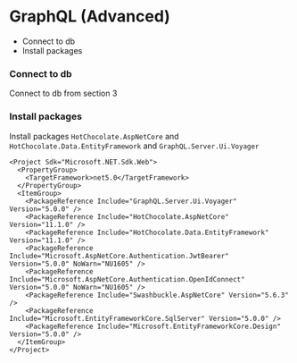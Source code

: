 # GraphQL (Advanced)
* Connect to db
* Install packages

### Connect to db
Connect to db from section 3
### Install packages
Install packages `HotChocolate.AspNetCore` and `HotChocolate.Data.EntityFramework` and `GraphQL.Server.Ui.Voyager`
```csproj
<Project Sdk="Microsoft.NET.Sdk.Web">
  <PropertyGroup>
    <TargetFramework>net5.0</TargetFramework>
  </PropertyGroup>
  <ItemGroup>
    <PackageReference Include="GraphQL.Server.Ui.Voyager" Version="5.0.0" />
    <PackageReference Include="HotChocolate.AspNetCore" Version="11.1.0" />
    <PackageReference Include="HotChocolate.Data.EntityFramework" Version="11.1.0" />
    <PackageReference Include="Microsoft.AspNetCore.Authentication.JwtBearer" Version="5.0.0" NoWarn="NU1605" />
    <PackageReference Include="Microsoft.AspNetCore.Authentication.OpenIdConnect" Version="5.0.0" NoWarn="NU1605" />
    <PackageReference Include="Swashbuckle.AspNetCore" Version="5.6.3" />
    <PackageReference Include="Microsoft.EntityFrameworkCore.SqlServer" Version="5.0.0" />
    <PackageReference Include="Microsoft.EntityFrameworkCore.Design" Version="5.0.0" />
  </ItemGroup>
</Project>
```
